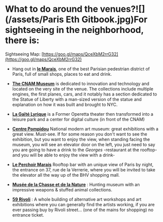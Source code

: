 # What to do around the venues?![](/assets/Paris Eth Gitbook.jpg)For sightseeing in the neighborhood, there is:

Sightseeing Map: [https://goo.gl/maps/QceXbM2rrG32](https://goo.gl/maps/QceXbM2rrG32)

* Hang out in [**le Marais**](https://en.wikipedia.org/wiki/Le_Marais), one of the best Parisian pedestrian district of Paris, full of small shops, places to eat and drink.
* [**The CNAM Museum**](http://www.arts-et-metiers.net/les-collections) is dedicated to innovation and technology and located on the very site of the venue. The collections include multiple engines, the first planes, cars, and it notably has a section dedicated to the Statue of Liberty with a man-sized version of the statue and explanation on how it was built and brought to NYC.
* [**La Gaïté Lyrique**](https://gaite-lyrique.net/en) is a Former Operetta theater then transformed into a leisure park and a center for digital culture \(in front of the CNAM\)
* [**Centre Pompidou**](https://www.centrepompidou.fr/en) National modern art museum: great exhibitions with a great view. Must-see. If for some reason you don't want to see the exhibition, but you want to enjoy the view, when standing facing the museum, you will see an elevator door on the left, you just need to say you are going to have a drink to the _Georges_ -restaurant at the rooftop- and you will be able to enjoy the view with a drink-

* [**Le Perchoir Marais**](http://www.bhv.fr/en/store-news/le-perchoir-marais/) Rooftop bar with an unique view of Paris by night, the entrance on 37, rue de la Verrerie, where you will be invited to take the elevator all the way up of the BHV shopping mall.

* [**Musée de la Chasse et de la Nature**](https://www.tripadvisor.fr/Attraction_Review-g187147-d232162-Reviews-Musee_de_la_Chasse_et_de_la_Nature-Paris_Ile_de_France.html) : Hunting museum with an impressive weapons & stuffed animal collections.

* [**59 Rivoli**](https://www.59rivoli.org/homepage/) : A whole building of alternative art workshops and art exhibitions where you can generally find the artists working, if you are ever passing buy by Rivoli street... \(one of the mains for shopping\) no entrance ticket.



